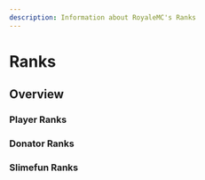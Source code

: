 ```yaml
---
description: Information about RoyaleMC's Ranks
---
```


# Ranks

## Overview

### Player Ranks

### Donator Ranks

### Slimefun Ranks
